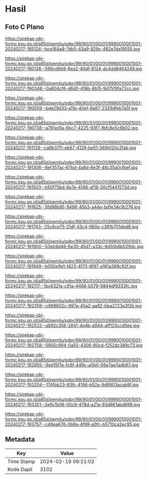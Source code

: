 # Hasil

## Foto C Plano

https://sirekap-obj-formc.kpu.go.id/a85d/pemilu/pdpr/99/90/01/00/01/9990010001001-20240217-185124--bce164a9-7db5-43a9-829c-482e7da19055.jpg

https://sirekap-obj-formc.kpu.go.id/a85d/pemilu/pdpr/99/90/01/00/01/9990010001001-20240217-190138--596cd6b9-8ea2-40df-8124-dc4dd8464249.jpg

https://sirekap-obj-formc.kpu.go.id/a85d/pemilu/pdpr/99/90/01/00/01/9990010001001-20240217-190348--0a804cf6-d6d0-418b-8b15-9d75f9fa72cc.jpg

https://sirekap-obj-formc.kpu.go.id/a85d/pemilu/pdpr/99/90/01/00/01/9990010001001-20240217-190559--bde29d33-a11e-40ef-9a87-2329dfeb7a5f.jpg

https://sirekap-obj-formc.kpu.go.id/a85d/pemilu/pdpr/99/90/01/00/01/9990010001001-20240217-190738--a791ed1a-6bc7-4225-93f7-fbfc8e5c9b02.jpg

https://sirekap-obj-formc.kpu.go.id/a85d/pemilu/pdpr/99/90/01/00/01/9990010001001-20240217-191129--ca9b37f1-eb67-4129-be51-569b120c2fab.jpg

https://sirekap-obj-formc.kpu.go.id/a85d/pemilu/pdpr/99/90/01/00/01/9990010001001-20240217-191306--8ef357ac-67bd-4a8d-8e3f-48c35a0cfbef.jpg

https://sirekap-obj-formc.kpu.go.id/a85d/pemilu/pdpr/99/90/01/00/01/9990010001001-20240217-191503--b50f75bd-8a7e-4148-af18-30cf5441573d.jpg

https://sirekap-obj-formc.kpu.go.id/a85d/pemilu/pdpr/99/90/01/00/01/9990010001001-20240217-191625--5fd98b95-9498-45b3-a44e-bd1e34c1b276.jpg

https://sirekap-obj-formc.kpu.go.id/a85d/pemilu/pdpr/99/90/01/00/01/9990010001001-20240217-191743--25c6ce75-21df-43c4-960e-c391b701ded8.jpg

https://sirekap-obj-formc.kpu.go.id/a85d/pemilu/pdpr/99/90/01/00/01/9990010001001-20240217-191900--53eb9d46-6e30-45d7-a33c-9d50b6b529dc.jpg

https://sirekap-obj-formc.kpu.go.id/a85d/pemilu/pdpr/99/90/01/00/01/9990010001001-20240217-191949--b050e9e1-f423-4173-8f97-a161a366c92f.jpg

https://sirekap-obj-formc.kpu.go.id/a85d/pemilu/pdpr/99/90/01/00/01/9990010001001-20240217-192117--1bc632fa-c91a-4468-b579-9844df9333fc.jpg

https://sirekap-obj-formc.kpu.go.id/a85d/pemilu/pdpr/99/90/01/00/01/9990010001001-20240217-192359--c988602c-997a-45a2-aa92-bba2723a3f2b.jpg

https://sirekap-obj-formc.kpu.go.id/a85d/pemilu/pdpr/99/90/01/00/01/9990010001001-20240217-192522--a692c356-2841-4e4b-a944-aff123ccd5ee.jpg

https://sirekap-obj-formc.kpu.go.id/a85d/pemilu/pdpr/99/90/01/00/01/9990010001001-20240217-192758--5905c994-0a55-4306-80cd-f252dc389c73.jpg

https://sirekap-obj-formc.kpu.go.id/a85d/pemilu/pdpr/99/90/01/00/01/9990010001001-20240217-192955--9ed15f7e-fc6f-449c-a0b0-06e7ae7adb83.jpg

https://sirekap-obj-formc.kpu.go.id/a85d/pemilu/pdpr/99/90/01/00/01/9990010001001-20240217-193204--174fbb23-83fc-4198-b52a-9d9903acab9f.jpg

https://sirekap-obj-formc.kpu.go.id/a85d/pemilu/pdpr/99/90/01/00/01/9990010001001-20240217-193351--2efb7b06-00c9-478d-a21a-93d661abd699.jpg

https://sirekap-obj-formc.kpu.go.id/a85d/pemilu/pdpr/99/90/01/00/01/9990010001001-20240217-193757--c48ea676-0b8a-4f99-a0fc-b5710ca2ec95.jpg


## Metadata

| Key        | Value               |
| ---------- | ------------------- |
| Time Stamp | 2024-02-19 06:21:02 |
| Kode Dapil | 3102                |



